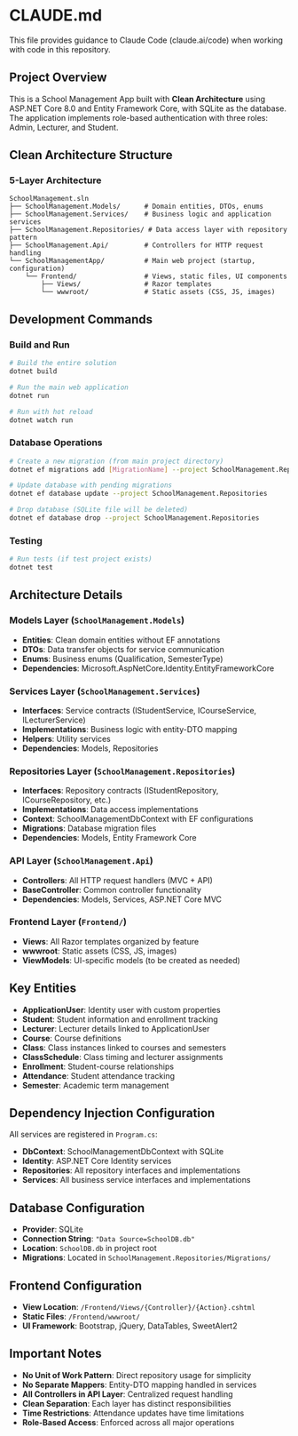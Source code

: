 # CLAUDE.md

This file provides guidance to Claude Code (claude.ai/code) when working with code in this repository.

## Project Overview

This is a School Management App built with **Clean Architecture** using ASP.NET Core 8.0 and Entity Framework Core, with SQLite as the database. The application implements role-based authentication with three roles: Admin, Lecturer, and Student.

## Clean Architecture Structure

### 5-Layer Architecture
```
SchoolManagement.sln
├── SchoolManagement.Models/      # Domain entities, DTOs, enums
├── SchoolManagement.Services/    # Business logic and application services
├── SchoolManagement.Repositories/ # Data access layer with repository pattern
├── SchoolManagement.Api/         # Controllers for HTTP request handling
└── SchoolManagementApp/          # Main web project (startup, configuration)
    └── Frontend/                 # Views, static files, UI components
        ├── Views/                # Razor templates
        └── wwwroot/              # Static assets (CSS, JS, images)
```

## Development Commands

### Build and Run
```bash
# Build the entire solution
dotnet build

# Run the main web application
dotnet run

# Run with hot reload
dotnet watch run
```

### Database Operations
```bash
# Create a new migration (from main project directory)
dotnet ef migrations add [MigrationName] --project SchoolManagement.Repositories

# Update database with pending migrations
dotnet ef database update --project SchoolManagement.Repositories

# Drop database (SQLite file will be deleted)
dotnet ef database drop --project SchoolManagement.Repositories
```

### Testing
```bash
# Run tests (if test project exists)
dotnet test
```

## Architecture Details

### Models Layer (`SchoolManagement.Models`)
- **Entities**: Clean domain entities without EF annotations
- **DTOs**: Data transfer objects for service communication
- **Enums**: Business enums (Qualification, SemesterType)
- **Dependencies**: Microsoft.AspNetCore.Identity.EntityFrameworkCore

### Services Layer (`SchoolManagement.Services`)
- **Interfaces**: Service contracts (IStudentService, ICourseService, ILecturerService)
- **Implementations**: Business logic with entity-DTO mapping
- **Helpers**: Utility services
- **Dependencies**: Models, Repositories

### Repositories Layer (`SchoolManagement.Repositories`)
- **Interfaces**: Repository contracts (IStudentRepository, ICourseRepository, etc.)
- **Implementations**: Data access implementations
- **Context**: SchoolManagementDbContext with EF configurations
- **Migrations**: Database migration files
- **Dependencies**: Models, Entity Framework Core

### API Layer (`SchoolManagement.Api`)
- **Controllers**: All HTTP request handlers (MVC + API)
- **BaseController**: Common controller functionality
- **Dependencies**: Models, Services, ASP.NET Core MVC

### Frontend Layer (`Frontend/`)
- **Views**: All Razor templates organized by feature
- **wwwroot**: Static assets (CSS, JS, images)
- **ViewModels**: UI-specific models (to be created as needed)

## Key Entities
- **ApplicationUser**: Identity user with custom properties
- **Student**: Student information and enrollment tracking
- **Lecturer**: Lecturer details linked to ApplicationUser
- **Course**: Course definitions
- **Class**: Class instances linked to courses and semesters
- **ClassSchedule**: Class timing and lecturer assignments
- **Enrollment**: Student-course relationships
- **Attendance**: Student attendance tracking
- **Semester**: Academic term management

## Dependency Injection Configuration
All services are registered in `Program.cs`:
- **DbContext**: SchoolManagementDbContext with SQLite
- **Identity**: ASP.NET Core Identity services
- **Repositories**: All repository interfaces and implementations
- **Services**: All business service interfaces and implementations

## Database Configuration
- **Provider**: SQLite
- **Connection String**: `"Data Source=SchoolDB.db"`
- **Location**: `SchoolDB.db` in project root
- **Migrations**: Located in `SchoolManagement.Repositories/Migrations/`

## Frontend Configuration
- **View Location**: `/Frontend/Views/{Controller}/{Action}.cshtml`
- **Static Files**: `/Frontend/wwwroot/`
- **UI Framework**: Bootstrap, jQuery, DataTables, SweetAlert2

## Important Notes
- **No Unit of Work Pattern**: Direct repository usage for simplicity
- **No Separate Mappers**: Entity-DTO mapping handled in services
- **All Controllers in API Layer**: Centralized request handling
- **Clean Separation**: Each layer has distinct responsibilities
- **Time Restrictions**: Attendance updates have time limitations
- **Role-Based Access**: Enforced across all major operations